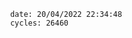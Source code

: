

                date: 20/04/2022 22:34:48
                cycles: 26460

                         